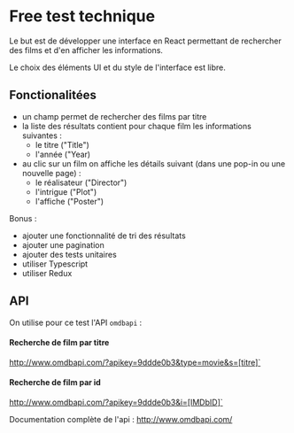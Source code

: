 # Free test technique

Le but est de développer une interface en React permettant de rechercher des films et d'en afficher les informations.

Le choix des éléments UI et du style de l'interface est libre.

## Fonctionalitées

* un champ permet de rechercher des films par titre 
* la liste des résultats contient pour chaque film les informations suivantes :
    * le titre ("Title")
    * l'année ("Year)
* au clic sur un film on affiche les détails suivant (dans une pop-in ou une nouvelle page) :
    * le réalisateur ("Director")
    * l'intrigue ("Plot")
    * l'affiche ("Poster")

Bonus :
* ajouter une fonctionnalité de tri des résultats
* ajouter une pagination
* ajouter des tests unitaires
* utiliser Typescript
* utiliser Redux

## API

On utilise pour ce test l'API `omdbapi` :

#### Recherche de film par titre 

http://www.omdbapi.com/?apikey=9ddde0b3&type=movie&s=[titre]`

#### Recherche de film par id     

http://www.omdbapi.com/?apikey=9ddde0b3&i=[IMDbID]`

Documentation complète de l'api : http://www.omdbapi.com/
